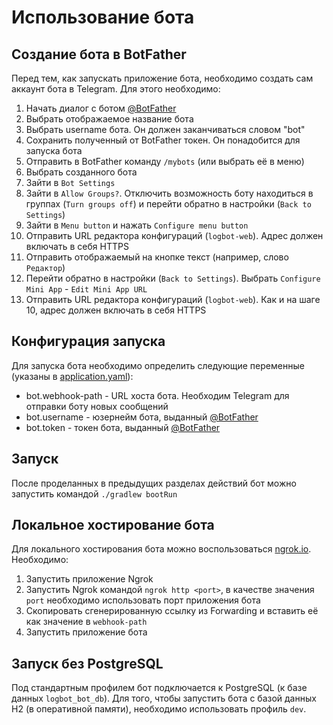 # Использование бота

## Создание бота в BotFather

Перед тем, как запускать приложение бота, необходимо создать сам аккаунт бота в Telegram. Для этого необходимо:

1. Начать диалог с ботом [@BotFather](https://t.me/BotFather)
2. Выбрать отображаемое название бота
3. Выбрать username бота. Он должен заканчиваться словом "bot"
4. Сохранить полученный от BotFather токен. Он понадобится для запуска бота
5. Отправить в BotFather команду `/mybots` (или выбрать её в меню)
6. Выбрать созданного бота
7. Зайти в `Bot Settings`
8. Зайти в `Allow Groups?`. Отключить возможность боту находиться в группах (`Turn groups off`) и перейти обратно в
   настройки (`Back to Settings`)
9. Зайти в `Menu button` и нажать `Configure menu button`
10. Отправить URL редактора конфигураций (`logbot-web`). Адрес должен включать в себя HTTPS
11. Отправить отображаемый на кнопке текст (например, слово `Редактор`)
12. Перейти обратно в настройки (`Back to Settings`). Выбрать `Configure Mini App` - `Edit Mini App URL`
13. Отправить URL редактора конфигураций (`logbot-web`). Как и на шаге 10, адрес должен включать в себя HTTPS

## Конфигурация запуска

Для запуска бота необходимо определить следующие переменные (указаны
в [application.yaml](src/main/resources/application.yaml)):

* bot.webhook-path - URL хоста бота. Необходим Telegram для отправки боту новых сообщений
* bot.username - юзернейм бота, выданный [@BotFather](https://t.me/BotFather)
* bot.token - токен бота, выданный [@BotFather](https://t.me/BotFather)

## Запуск

После проделанных в предыдущих разделах действий бот можно запустить командой `./gradlew bootRun`

## Локальное хостирование бота

Для локального хостирования бота можно воспользоваться [ngrok.io](https://ngrok.io). Необходимо:

1. Запустить приложение Ngrok
2. Запустить Ngrok командой `ngrok http <port>`, в качестве значения `port` необходимо использовать порт приложения бота
3. Скопировать сгенерированную ссылку из Forwarding и вставить её как значение в `webhook-path`
4. Запустить приложение бота

## Запуск без PostgreSQL

Под стандартным профилем бот подключается к PostgreSQL (к базе данных `logbot_bot_db`). Для того, чтобы запустить бота с
базой данных H2 (в оперативной памяти), необходимо использовать профиль `dev`.